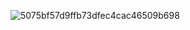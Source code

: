 
![5075bf57d9ffb73dfec4cac46509b698](https://github.com/user-attachments/assets/61032118-2687-412c-a702-a6cb089ea011)



<!--
**Devnk30/Devnk30** is a ✨ _special_ ✨ repository because its `README.md` (this file) appears on your GitHub profile.

Here are some ideas to get you started:

- 🔭 I’m currently working on ...
- 🌱 I’m currently learning ...
- 👯 I’m looking to collaborate on ...
- 🤔 I’m looking for help with ...
- 💬 Ask me about ...
- 📫 How to reach me: ...
- 😄 Pronouns: ...
- ⚡ Fun fact: ...
-->
